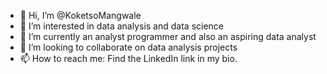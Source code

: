 - 👋 Hi, I’m @KoketsoMangwale
- 👀 I’m interested in data analysis and data science
- 🌱 I’m currently an analyst programmer and also an aspiring data analyst
- 💞️ I’m looking to collaborate on data analysis projects
- 📫 How to reach me: Find the LinkedIn link in my bio.

<!---
KoketsoMangwale/KoketsoMangwale is a ✨ special ✨ repository because its `README.md` (this file) appears on your GitHub profile.
You can click the Preview link to take a look at your changes.
--->
